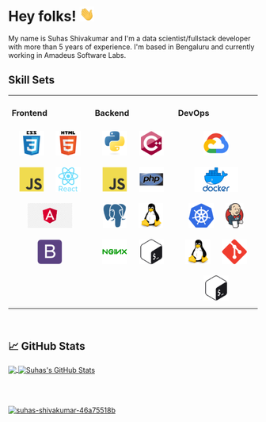 
# Hey folks! <img src="images/wave.gif" width="30px">

My name is Suhas Shivakumar and I'm a data scientist/fullstack developer with more than 5 years of experience. I'm based in Bengaluru and currently working in Amadeus Software Labs.

## Skill Sets  
<table><tr><td valign="top" width="33%">



### Frontend  
<div align="center">    
<img style="margin: 10px" src="images/css3-icon.svg" alt="CSS3" height="50" />  
<img style="margin: 10px" src="images/html5-icon.svg" alt="HTML5" height="50" /> 
<img style="margin: 10px" src="images/javascript-icon.svg" alt="JavaScript" height="50" />
<img style="margin: 10px" src="images/react-icon.svg" alt="React" height="50" />  
<img style="margin: 10px" src="images/angular-icon.png" alt="Angular" height="50" /> 
<img style="margin: 10px" src="images/bootstrap-icon.svg" alt="Bootstrap" height="50" />
</div>

</td><td valign="top" width="33%">



### Backend  
<div align="center">
<img style="margin: 10px" src="images/python-icon.svg" alt="Python" height="50" />
<img style="margin: 10px" src="images/cplusplus-icon.svg" alt="C++" height="50" />  
<img style="margin: 10px" src="images/javascript-icon.svg" alt="JavaScript" height="50" />  
<img style="margin: 10px" src="images/php-icon.svg" alt="PHP" height="50" />  
<img style="margin: 10px" src="images/postgresql-icon.png" alt="PostgreSql" height="50" />  
<img style="margin: 10px" src="images/linux-icon.svg" alt="Linux" height="50" />  
<img style="margin: 10px" src="images/nginx-icon.svg" alt="Nginx" height="50" />  
<img style="margin: 10px" src="images/gnu_bash-icon.svg" alt="Bash" height="50" />  
</div>

</td><td valign="top" width="33%">



### DevOps  
<div align="center"> 
<img style="margin: 10px" src="images/google_cloud-icon.svg" alt="GCP" height="50" />
<img style="margin: 10px" src="images/docker-icon.png" alt="Docker" height="50" />  
<img style="margin: 10px" src="images/kubernetes-icon.svg" alt="Kubernetes" height="50" />
<img style="margin: 10px" src="images/jenkins-icon.png" alt="Jenkins" height="50" />  
<img style="margin: 10px" src="images/linux-icon.svg" alt="Linux" height="50" />  
<img style="margin: 10px" src="images/git-scm-icon.svg" alt="Git" height="50" />  
<img style="margin: 10px" src="images/gnu_bash-icon.svg" alt="Bash" height="50" />  
</div>

</td></tr></table>

<br/>

## &#x1f4c8; GitHub Stats

<a href="https://github.com/suhas-shivakumar/suhas_shivakumar">
  <img align="center" src="https://github-readme-stats.vercel.app/api/top-langs/?username=suhas-shivakumar&title_color=ffffff&text_color=c9cacc&icon_color=2bbc8a&bg_color=1d1f21&langs_count=3" />
</a>
<a href="https://github.com/suhas-shivakumar/suhas_shivakumar">
  <img align="center" src="https://github-readme-stats.vercel.app/api?username=suhas-shivakumar&show_icons=true&line_height=27&count_private=true&title_color=ffffff&text_color=c9cacc&icon_color=2bbc8a&bg_color=1d1f21" alt="Suhas's GitHub Stats" />
</a>

<br /><br />

<a href="https://www.linkedin.com/in/suhas-shivakumar-46a75518b/" target="blank">
  <img align="center" src="https://cdn-icons-png.flaticon.com/512/174/174857.png" alt="suhas-shivakumar-46a75518b" height="20" width="20" />
</a>
